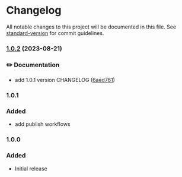 # Changelog

All notable changes to this project will be documented in this file. See [standard-version](https://github.com/conventional-changelog/standard-version) for commit guidelines.

### [1.0.2](https://github.com/orca-team/vscode-tswagger/compare/v1.0.1...v1.0.2) (2023-08-21)


### ✏️ Documentation

* add 1.0.1 version CHANGELOG ([6aed761](https://github.com/orca-team/vscode-tswagger/commit/6aed761ed0a0f038bf20530af95ff5e5b864f19c))

### 1.0.1

### Added

- add publish workflows

### 1.0.0

### Added

- Initial release